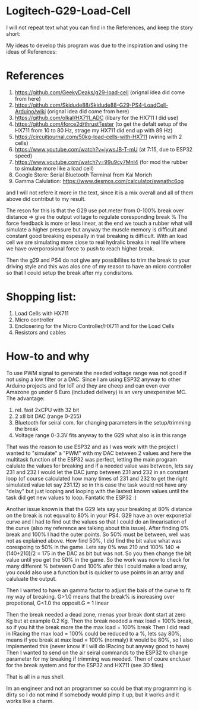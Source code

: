 # Logitech-G29-Load-Cell

I will not repeat text what you can find in the References, and keep the story short:

My ideas to develop this program was due to the inspiration and using the ideas of References:

# References
1) https://github.com/GeekyDeaks/g29-load-cell (orignal idea did come from here)
2) https://github.com/Skidude88/Skidude88-G29-PS4-LoadCell-Arduino/wiki (orignal idea did come from here)
3) https://github.com/olkal/HX711_ADC (libary for the HX711 I did use)
4) https://github.com/iforce2d/thrustTester (to get the defalt setup of the HX711 from 10 to 80 Hz, strage my HX711 did end up with 89 Hz)
5) https://circuitjournal.com/50kg-load-cells-with-HX711 (wiring with 2 cells)
6) https://www.youtube.com/watch?v=iywsJB-T-mU (at 7:15, due to ESP32 speed)
7) https://www.youtube.com/watch?v=99u9cy7Mnl4 (for mod the rubber to simulate more like a load cell)
8) Google Store: Serial Bluetooth Terminal from Kai Morich
9) Gamma Calulation: https://www.desmos.com/calculator/swnathc6og

and I will not refere it more in the text, since it is a mix overall and all of them above did contribut to my result.

The reson for this is that the G29 use pot.meter from 0-100% break over distance => give the output voltage to regulate coresponding break %
The force feedback is more or less linear, at the end we touch a rubber what will simulate a higher pressure but anyway the muscle memory is difficult
and constant good breaking espesally in trail breaking is difficult. With an load cell we are simulating more close to real hydralic breaks in real life
where we have overporosional force to push to reach higher break.

Then the g29 and PS4 do not give any possibilites to trim the break to your driving style and this was alos one of my reason to have an micro controller so that I could setup the break after my condisitons.

# Shopping list:
1) Load Cells with HX711 
2) Micro controller 
3) Enclosering for the Micro Controller/HX711 and for the Load Cells
4) Resistors and cables

# How-to and why

To use PWM signal to generate the needed voltage range was not good if not using a low filter or a DAC. Since I am using ESP32 anyway to other Arduino projects and for IoT and they are cheep and can even over Amazone go under 6 Euro (included delivery) is an very unexpensive MC.
The advantage:
1) rel. fast 2xCPU with 32 bit
2) 2 x8 bit DAC (range 0-255)
3) Bluetooth for seiral com. for changing parameters in the setup/trimming the break
4) Voltage range 0-3.3V fits anyway to the G29 what also is in this range

That was the reason to use ESP32 and as I was work with the project I wanted to "simulate" a "PWM" with my DAC between 2 values and here the multitask function of the ESP32 was perfect, letting the main program calulate the values for breaking and if a needed value was between, lets say 231 and 232 I would let the DAC jump between 231 and 232 in an constant loop (of course calculated how many times of 231 and 232 to get the right simulated value let say 231.12) so in this case the task would not have any "delay" but just looping and looping with the lastest known values until the task did get new values to loop. Fantatic the ESP32 :)

Another issue known is that the G29 lets say your breaking at 80% distance on the break is not equval to 80% in your PS4. G29 have an over exponetial curve and I had to find out the values so that I could do an linearisation of the curve (also my reference are talking about this issue). After finding 0% break and 100% I had the outer points. So 50% must be between, well was not as explained above. How find 50%, I did find the bit value what was corespoing to 50% in the game. Lets say 0% was 210 and 100% 140 => (140+210)/2 = 175 in the DAC as bit but was not. So you then change the bit value until you get the 50% in the game. So the work was now to check for many different % between 0 and 100% afer this I could make a load array, you could also use a function but is quicker to use points in an array and caluluate the output.

Then I wanted to have an gamma factor to adjust the bais of the curve to fit my way of breaking. 
G>1.0 means that the break% is increasing over propotional, G<1.0 the opposit.G = 1 linear

Then the break needed a dead zone, menas your break dont start at zero Kg but at example 0.2 Kg.
Then the break needed a max load = 100% break, so if you hit the break more the the max load = 100% break
Then I did read in IRacing the max load = 100% could be reduced to a %, lets say 80%, means if you break at max load = 100% (normaly) it would be 80%, so I also implemented this (never know if I will do IRacing but anyway good to have)
Then I wanted to send on the air seiral commands to the ESP32 to change parameter for my breaking if trimming was needed.
Then of coure encluser for the break system and for the ESP32 and HX711 (see 3D files)

That is all in a nus shell.

Im an engineer and not an programmer so could be that my programming is dirty so I do not mind if somebody would pimp it up, but it works and it works like a charm.













